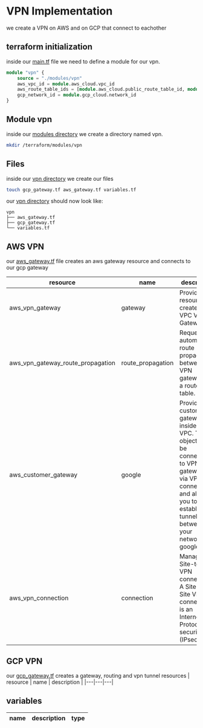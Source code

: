 VPN Implementation
==================
we create a VPN on AWS and on GCP that connect to eachother 

## terraform initialization
inside our [main.tf](../terraform/main.tf) file we need to define a module for our vpn.
```tf main.tf
module "vpn" {
    source = "./modules/vpn"
    aws_vpc_id = module.aws_cloud.vpc_id
    aws_route_table_ids = [module.aws_cloud.public_route_table_id, module.aws_cloud.private_route_table_id]
    gcp_network_id = module.gcp_cloud.network_id
}
```
## Module vpn

inside our [modules directory](../terraform/modules/) we create a directory named vpn.
```sh
mkdir /terraform/modules/vpn
```

## Files
inside our [vpn directory](../terraform/modules/vpn/) we create our files 

```sh 
touch gcp_gateway.tf aws_gateway.tf variables.tf
```
our [vpn directory](../terraform/modules/vpn/) should now look like:
```
vpn
├── aws_gateway.tf
├── gcp_gateway.tf
└── variables.tf
```
## AWS VPN
our [aws_gateway.tf](../terraform/modules/vpn/aws_gateway.tf) file creates an aws gateway resource and connects to our gcp gateway

| resource | name | description |
|---|---|---|
| aws_vpn_gateway | gateway | Provides a resource to create a VPC VPN Gateway. |
| aws_vpn_gateway_route_propagation | route_propagation | Requests automatic route propagation between a VPN gateway and a route table. |
|  aws_customer_gateway | google | Provides a customer gateway inside a VPC. These objects can be connected to VPN gateways via VPN connections, and allow you to establish tunnels between your network and google vpc. |
|  aws_vpn_connection | connection | Manages a Site-to-Site VPN connection. A Site-to-Site VPN connection is an Internet Protocol security (IPsec) |
## GCP VPN
our [gcp_gateway.tf](../terraform/modules/vpn/gcp_gateway.tf) creates a gateway, routing and vpn tunnel resources
| resource | name | description |
|---|---|---|

## variables
| name | description | type |
|---|---|---|